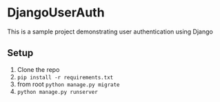 # DjangoUserAuth
This is a sample project demonstrating user
authentication using Django

## Setup
1. Clone the repo
1. `pip install -r requirements.txt`
1. from root `python manage.py migrate`
1. `python manage.py runserver`